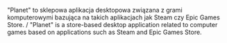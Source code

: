 "Planet" to sklepowa aplikacja desktopowa związana z grami komputerowymi bazująca na takich aplikacjach jak Steam czy Epic Games Store. / "Planet" is a store-based 
desktop application related to computer games based on applications such as Steam and Epic Games Store. 
